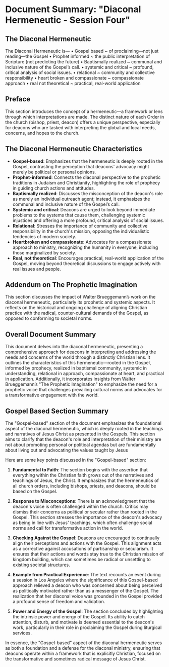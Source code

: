# Document Summary: "Diaconal Hermeneutic - Session Four"

## The Diaconal Hermeneutic

The Diaconal Hermeneutic is—
 • Gospel based ~ of proclaiming—not just reading—the Gospel
 • Prophet informed ~ the public interpretation of Scripture (not predicting the future)
 • Baptismally realized ~ communal and inclusive nature of the Gospel’s call.
 • systemic and critical ~ profound, critical analysis of social issues.
 • relational ~ community and collective responsibility
 • heart broken and compassionate ~ compassionate approach
 • real not theoretical ~  practical, real-world application

## **Preface**
This section introduces the concept of a hermeneutic—a framework or lens through which interpretations are made. The distinct nature of each Order in the church (bishop, priest, deacon) offers a unique perspective, especially for deacons who are tasked with interpreting the global and local needs, concerns, and hopes to the church.

## **The Diaconal Hermeneutic Characteristics**

- **Gospel-based**: Emphasizes that the hermeneutic is deeply rooted in the Gospel, contrasting the perception that deacons' advocacy might merely be political or personal opinions.
- **Prophet-informed**: Connects the diaconal perspective to the prophetic traditions in Judaism and Christianity, highlighting the role of prophecy in guiding church actions and attitudes.
- **Baptismally realized**: Discusses the misconception of the deacon's role as merely an individual outreach agent; instead, it emphasizes the communal and inclusive nature of the Gospel’s call.
- **Systemic and critical**: Deacons are urged to look beyond immediate problems to the systems that cause them, challenging systemic injustices and offering a more profound, critical analysis of social issues.
- **Relational**: Stresses the importance of community and collective responsibility in the church's mission, opposing the individualistic tendencies of modern society.
- **Heartbroken and compassionate**: Advocates for a compassionate approach to ministry, recognizing the humanity in everyone, including those marginalized by society.
- **Real, not theoretical**: Encourages practical, real-world application of the Gospel, moving beyond theoretical discussions to engage actively with real issues and people.

## **Addendum on The Prophetic Imagination**
This section discusses the impact of Walter Brueggemann’s work on the diaconal hermeneutic, particularly its prophetic and systemic aspects. It reflects on the historical and ongoing challenge of aligning Christian practice with the radical, counter-cultural demands of the Gospel, as opposed to conforming to societal norms.

## Overall Document Summary
This document delves into the diaconal hermeneutic, presenting a comprehensive approach for deacons in interpreting and addressing the needs and concerns of the world through a distinctly Christian lens. It outlines the characteristics of this hermeneutic—rooted in the Gospel, informed by prophecy, realized in baptismal community, systemic in understanding, relational in approach, compassionate at heart, and practical in application. Additionally, it incorporates insights from Walter Brueggemann’s "The Prophetic Imagination" to emphasize the need for a prophetic voice that challenges prevailing cultural norms and advocates for a transformative engagement with the world.


## Gospel Based Section Summary

The "Gospel-based" section of the document emphasizes the foundational aspect of the diaconal hermeneutic, which is deeply rooted in the teachings and narratives of Jesus Christ as presented in the Gospels. This section aims to clarify that the deacon's role and interpretation of their ministry are not about promoting personal or political agendas but are fundamentally about living out and advocating the values taught by Jesus

Here are some key points discussed in the "Gospel-based" section:

1. **Fundamental to Faith**: The section begins with the assertion that everything within the Christian faith grows out of the narratives and teachings of Jesus, the Christ. It emphasizes that the hermeneutics of all church orders, including bishops, priests, and deacons, should be based on the Gospel.

2. **Response to Misconceptions**: There is an acknowledgment that the deacon's voice is often challenged within the church. Critics may dismiss their concerns as political or secular rather than rooted in the Gospel. This section stresses the importance of the deacon's advocacy as being in line with Jesus' teachings, which often challenge social norms and call for transformative action in the world.

3. **Checking Against the Gospel**: Deacons are encouraged to continually align their perceptions and actions with the Gospel. This alignment acts as a corrective against accusations of partisanship or secularism. It ensures that their actions and words stay true to the Christian mission of kingdom building, which can sometimes be radical or unsettling to existing societal structures.

4. **Example from Practical Experience**: The text recounts an event during a session in Los Angeles where the significance of this Gospel-based approach relieved a deacon who was concerned about being perceived as politically motivated rather than as a messenger of the Gospel. The realization that her diaconal voice was grounded in the Gospel provided a profound sense of freedom and validation.

5. **Power and Energy of the Gospel**: The section concludes by highlighting the intrinsic power and energy of the Gospel. Its ability to catch attention, disturb, and motivate is deemed essential to the deacon's work, particularly in their role in proclaiming the Gospel during liturgical services.

In essence, the "Gospel-based" aspect of the diaconal hermeneutic serves as both a foundation and a defense for the diaconal ministry, ensuring that deacons operate within a framework that is explicitly Christian, focused on the transformative and sometimes radical message of Jesus Christ.
